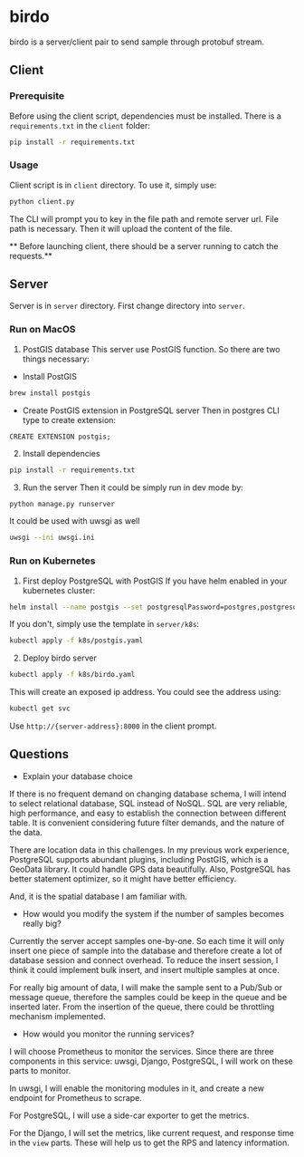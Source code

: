 # birdo
birdo is a server/client pair to send sample through protobuf stream.

## Client

### Prerequisite

Before using the client script, dependencies must be installed. There is a `requirements.txt` in the `client` folder:
```bash
pip install -r requirements.txt
```

### Usage

Client script is in `client` directory. To use it, simply use:
```bash
python client.py
```
The CLI will prompt you to key in the file path and remote server url. File path is necessary. Then it will upload the content of the file.

** Before launching client, there should be a server running to catch the requests.**

## Server

Server is in `server` directory. First change directory into `server`.

### Run on MacOS

1. PostGIS database
This server use PostGIS function. So there are two things necessary:
- Install PostGIS
```bash
brew install postgis
```
- Create PostGIS extension in PostgreSQL server
Then in postgres CLI type to create extension:
```postgres
CREATE EXTENSION postgis;
```

2. Install dependencies
```bash
pip install -r requirements.txt
```

3. Run the server
Then it could be simply run in dev mode by:
```bash
python manage.py runserver
```

It could be used with uwsgi as well
```bash
uwsgi --ini uwsgi.ini
```

### Run on Kubernetes

1. First deploy PostgreSQL with PostGIS
If you have helm enabled in your kubernetes cluster:
```bash
helm install --name postgis --set postgresqlPassword=postgres,postgresqlDataDir="/bitnami/postgresql/data",persistence.storageClass=standard,persistence.size=5Gi,livenessProbe.initialDelaySeconds=120,postgresqlDatabase=birdo,image.registry=registry.weave.nl,image.repository=docker/postgres-postgis,image.tag=latest --set fullnameOverride=postgis stable/postgresql
```

If you don't, simply use the template in `server/k8s`:
```bash
kubectl apply -f k8s/postgis.yaml
```
2. Deploy birdo server
```bash
kubectl apply -f k8s/birdo.yaml
```

This will create an exposed ip address. You could see the address using:
```bash
kubectl get svc
```
Use `http://{server-address}:8000` in the client prompt.

## Questions
- Explain your database choice 

If there is no frequent demand on changing database schema, I will intend to select relational database, SQL instead of NoSQL. SQL are very reliable, high performance, and easy to establish the connection between different table. It is convenient considering future filter demands, and the nature of the data.

There are location data in this challenges. In my previous work experience, PostgreSQL supports abundant plugins, including PostGIS, which is a GeoData library. It could handle GPS data beautifully. Also, PostgreSQL has better statement optimizer, so it might have better efficiency.

And, it is the spatial database I am familiar with.

- How would you modify the system if the number of samples becomes really big?

Currently the server accept samples one-by-one. So each time it will only insert one piece of sample into the database and therefore create a lot of database session and connect overhead. To reduce the insert session, I think it could implement bulk insert, and insert multiple samples at once.

For really big amount of data, I will make the sample sent to a Pub/Sub or message queue, therefore the samples could be keep in the queue and be inserted later. From the insertion of the queue, there could be throttling mechanism implemented.

- How would you monitor the running services?

I will choose Prometheus to monitor the services. Since there are three components in this service: uwsgi, Django, PostgreSQL, I will work on these parts to monitor. 

In uwsgi, I will enable the monitoring modules in it, and create a new endpoint for Prometheus to scrape.

For PostgreSQL, I will use a side-car exporter to get the metrics.

For the Django, I will set the metrics, like current request, and response time in the `view` parts. These will help us to get the RPS and latency information.